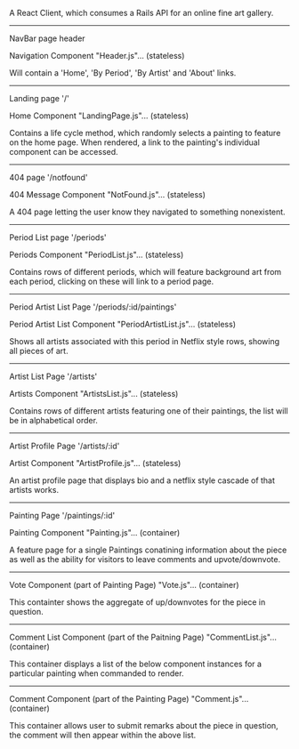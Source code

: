 A React Client, which consumes a Rails API for an online fine art gallery.

--------------------------------------------------------------------------------

NavBar page header

Navigation Component "Header.js"... (stateless)

Will contain a 'Home', 'By Period', 'By Artist' and 'About' links.

--------------------------------------------------------------------------------

Landing page '/'

Home Component "LandingPage.js"... (stateless)

Contains a life cycle method, which randomly selects a painting to feature on the home page. When rendered, a link to the painting's individual component can be accessed.

--------------------------------------------------------------------------------

404 page '/notfound'

404 Message Component "NotFound.js"... (stateless)

A 404 page letting the user know they navigated to something nonexistent.

--------------------------------------------------------------------------------

Period List page '/periods'

Periods Component "PeriodList.js"... (stateless)

Contains rows of different periods, which will feature background art from each period, clicking on these will link to a period page.

--------------------------------------------------------------------------------

Period Artist List Page '/periods/:id/paintings'

Period Artist List Component "PeriodArtistList.js"... (stateless)

Shows all artists associated with this period in Netflix style rows, showing all pieces of art.

--------------------------------------------------------------------------------

Artist List Page '/artists'

Artists Component "ArtistsList.js"... (stateless)

Contains rows of different artists featuring one of their paintings, the list will be in alphabetical order.

--------------------------------------------------------------------------------

Artist Profile Page '/artists/:id'

Artist Component "ArtistProfile.js"... (stateless)

An artist profile page that displays bio and a netflix style cascade of that artists works.

--------------------------------------------------------------------------------

Painting Page '/paintings/:id'

Painting Component "Painting.js"... (container)

A feature page for a single Paintings conatining information about the piece as well as the ability for visitors to leave comments and upvote/downvote.

--------------------------------------------------------------------------------

Vote Component (part of Painting Page) "Vote.js"... (container)

This containter shows the aggregate of up/downvotes for the piece in question.

--------------------------------------------------------------------------------

Comment List Component (part of the Paitning Page) "CommentList.js"... (container)

This container displays a list of the below component instances for a particular painting when commanded to render.

--------------------------------------------------------------------------------

Comment Component (part of the Painting Page) "Comment.js"... (container)

This container allows user to submit remarks about the piece in question, the comment will then appear within the above list.

